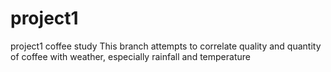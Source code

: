 # project1
project1 coffee study 
This branch attempts to correlate quality and quantity of coffee with weather, especially rainfall and temperature
